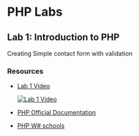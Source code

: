 # PHP Labs

## Lab 1: Introduction to PHP

Creating Simple contact form with validation

### Resources

- [Lab 1 Video](https://drive.google.com/file/d/1ipvRojJc6aYESj41lSm3TNE4mNgT8rZc/view?usp=sharing)

  [![Lab 1 Video](https://img.shields.io/badge/Watch-Lab%201%20Video-blue)](https://drive.google.com/file/d/1ipvRojJc6aYESj41lSm3TNE4mNgT8rZc/view?usp=sharing)

- [PHP Official Documentation](https://www.php.net/docs.php)
- [PHP W# schools](https://www.w3schools.com/php/default.asp)
